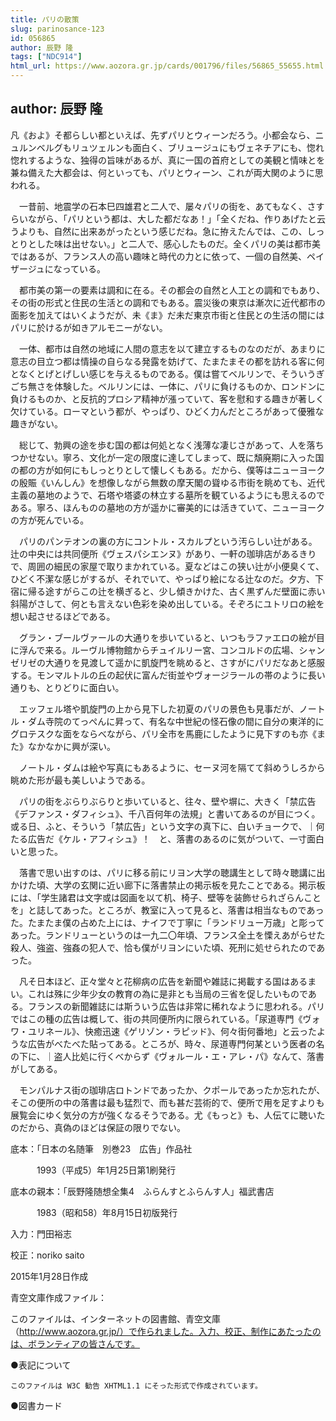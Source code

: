 ```yaml
---
title: パリの散策
slug: parinosance-123
id: 056865
author: 辰野 隆
tags: ["NDC914"]
html_url: https://www.aozora.gr.jp/cards/001796/files/56865_55655.html
---
```


## author: 辰野 隆

凡《およ》そ都らしい都といえば、先ずパリとウィーンだろう。小都会なら、ニュルンベルグもリュツェルンも面白く、ブリュージュにもヴェネチアにも、惚れ惚れするような、独得の旨味があるが、真に一国の首府としての美観と情味とを兼ね備えた大都会は、何といっても、パリとウィーン、これが両大関のように思われる。

　一昔前、地震学の石本巳四雄君と二人で、屡々パリの街を、あてもなく、さすらいながら、「パリという都は、大した都だなあ！」「全くだね、作りあげたと云うよりも、自然に出来あがったという感じだね。急に拵えたんでは、この、しっとりとした味は出せない。」と二人で、感心したものだ。全くパリの美は都市美ではあるが、フランス人の高い趣味と時代の力とに依って、一個の自然美、ペイザージュになっている。

　都市美の第一の要素は調和に在る。その都会の自然と人工との調和でもあり、その街の形式と住民の生活との調和でもある。震災後の東京は漸次に近代都市の面影を加えてはいくようだが、未《ま》だ未だ東京市街と住民との生活の間にはパリに於けるが如きアルモニーがない。

　一体、都市は自然の地域に人間の意志を以て建立するものなのだが、あまりに意志の目立つ都は情操の自らなる発露を妨げて、たまたまその都を訪れる客に何となくとげとげしい感じを与えるものである。僕は嘗てベルリンで、そういうぎごち無さを体験した。ベルリンには、一体に、パリに負けるものか、ロンドンに負けるものか、と反抗的プロシア精神が漲っていて、客を慰和する趣きが著しく欠けている。ローマという都が、やっぱり、ひどく力んだところがあって優雅な趣きがない。

　総じて、勃興の途を歩む国の都は何処となく浅薄な凄じさがあって、人を落ちつかせない。寧ろ、文化が一定の限度に達してしまって、既に頽廃期に入った国の都の方が如何にもしっとりとして懐しくもある。だから、僕等はニューヨークの殷賑《いんしん》を想像しながら無数の摩天閣の聳ゆる市街を眺めても、近代主義の墓地のようで、石塔や塔婆の林立する墓所を観ているようにも思えるのである。寧ろ、ほんものの墓地の方が遥かに審美的には活きていて、ニューヨークの方が死んでいる。



　パリのパンテオンの裏の方にコントル・スカルプという汚らしい辻がある。辻の中央には共同便所《ヴェスパシエンヌ》があり、一軒の珈琲店があるきりで、周囲の細民の家屋で取りまかれている。夏などはこの狭い辻が小便臭くて、ひどく不潔な感じがするが、それでいて、やっぱり絵になる辻なのだ。夕方、下宿に帰る途すがらこの辻を横ぎると、少し傾きかけた、古く黒ずんだ壁面に赤い斜陽がさして、何とも言えない色彩を染め出している。そぞろにユトリロの絵を想い起させるほどである。

　グラン・ブールヴァールの大通りを歩いていると、いつもラファエロの絵が目に浮んで来る。ルーヴル博物館からチュイルリー宮、コンコルドの広場、シャンゼリゼの大通りを見渡して遥かに凱旋門を眺めると、さすがにパリだなあと感服する。モンマルトルの丘の起伏に富んだ街並やヴォージラールの帯のように長い通りも、とりどりに面白い。



　エッフェル塔や凱旋門の上から見下した初夏のパリの景色も見事だが、ノートル・ダム寺院のてっぺんに昇って、有名な中世紀の怪石像の間に自分の東洋的にグロテスクな面をならべながら、パリ全市を馬鹿にしたように見下すのも亦《また》なかなかに興が深い。

　ノートル・ダムは絵や写真にもあるように、セーヌ河を隔てて斜めうしろから眺めた形が最も美しいようである。

　パリの街をぶらりぶらりと歩いていると、往々、壁や塀に、大きく「禁広告《デファンス・ダフィシュ》、千八百何年の法規」と書いてあるのが目につく。或る日、ふと、そういう「禁広告」という文字の真下に、白いチョークで、｜何たる広告だ《ケル・アフィシュ》！　と、落書のあるのに気がついて、一寸面白いと思った。

　落書で思い出すのは、パリに移る前にリヨン大学の聴講生として時々聴講に出かけた頃、大学の玄関に近い廊下に落書禁止の掲示板を見たことである。掲示板には、「学生諸君は文字或は図画を以て机、椅子、壁等を装飾せられざらんことを」と誌してあった。ところが、教室に入って見ると、落書は相当なものであった。たまたま僕の占めた上には、ナイフで丁寧に「ランドリュー万歳」と彫ってあった。ランドリューというのは一九二〇年頃、フランス全土を慄えあがらせた殺人、強盗、強姦の犯人で、恰も僕がリヨンにいた頃、死刑に処せられたのであった。



　凡そ日本ほど、正々堂々と花柳病の広告を新聞や雑誌に掲載する国はあるまい。これは殊に少年少女の教育の為に是非とも当局の三省を促したいものである。フランスの新聞雑誌には斯ういう広告は非常に稀れなように思われる。パリではこの種の広告は概して、街の共同便所内に限られている。「尿道専門《ヴォワ・ユリネール》、快癒迅速《ゲリゾン・ラピッド》、何々街何番地」と云ったような広告がべたべた貼ってある。ところが、時々、尿道専門何某という医者の名の下に、｜盗人比処に行くべからず《ヴォルール・エ・アレ・パ》なんて、落書がしてある。



　モンパルナス街の珈琲店ロトンドであったか、クポールであったか忘れたが、そこの便所の中の落書は最も猛烈で、而も甚だ芸術的で、便所で用を足すよりも展覧会にゆく気分の方が強くなるそうである。尤《もっと》も、人伝てに聴いたのだから、真偽のほどは保証の限りでない。













底本：「日本の名随筆　別巻23　広告」作品社

　　　1993（平成5）年1月25日第1刷発行

底本の親本：「辰野隆随想全集4　ふらんすとふらんす人」福武書店

　　　1983（昭和58）年8月15日初版発行

入力：門田裕志

校正：noriko saito

2015年1月28日作成

青空文庫作成ファイル：

このファイルは、インターネットの図書館、青空文庫（http://www.aozora.gr.jp/）で作られました。入力、校正、制作にあたったのは、ボランティアの皆さんです。











●表記について


	このファイルは W3C 勧告 XHTML1.1 にそった形式で作成されています。







●図書カード